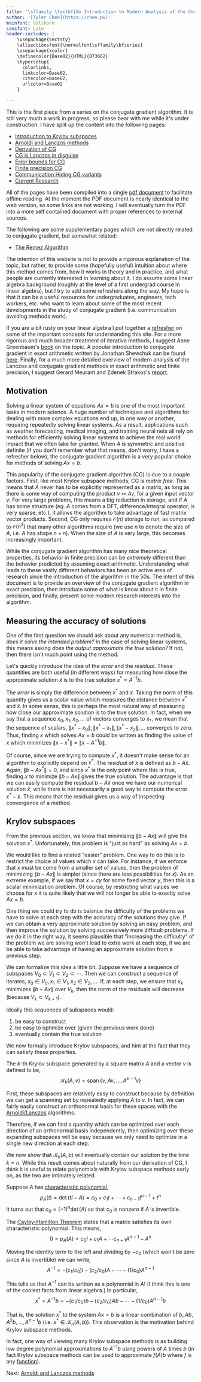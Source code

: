 ```yaml
---
title: '\sffamily \textbf{An Introduction to Modern Analysis of the Conjugate Gradient Algorithm in Exact and Finite Precision}'
author: '[Tyler Chen](https://chen.pw)'
mainfont: Vollkorn
sansfont: Lato
header-includes: |
    \usepackage{sectsty}
    \allsectionsfont{\normalfont\sffamily\bfseries}
    \usepackage{xcolor}
    \definecolor{Base02}{HTML}{073662}
    \hypersetup{
      colorlinks,
      linkcolor=Base02,
      citecolor=Base02,
      urlcolor=Base02
    }

---
```



<!--start_pdf_comment-->
This is the first piece from a series on the conjugate gradient algorithm. It is still very much a work in progress, so please bear with me while it's under construction.
I have split up the content into the following pages:

- [Introduction to Krylov subspaces](./)
- [Arnoldi and Lanczos methods](./arnoldi_lanczos.html)
- [Derivation of CG](./cg_derivation.html)
- [CG is Lanczos in disguise](./cg_lanczos.html)
- [Error bounds for CG](./cg_error.html)
- [Finite precision CG](./finite_precision_cg.html)
- [Communication Hiding CG variants](./communication_hiding_variants.html)
- [Current Research](./current_research.html)

All of the pages have been compiled into a single [pdf document](./cg.pdf) to facilitate offline reading. At the moment the PDF document is nearly identical to the web version, so some links are not working. I will eventually turn the PDF into a more self contained document with proper references to external sources.

The following are some supplementary pages which are not directly related to conjugate gradient, but somewhat related:

- [The Remez Algorithm](./remez.html)

The intention of this website is not to provide a rigorous explanation of the topic, but rather, to provide some (hopefully useful) intuition about where this method comes from, how it works in theory and in practice, and what people are currently interested in learning about it.
I do assume some linear algebra background (roughly at the level of a first undergrad course in linear algebra), but I try to add some refreshers along the way. My hope is that it can be a useful resources for undergraduates, engineers, tech workers, etc. who want to learn about some of the most recent developments in the study of conjugate gradient (i.e. communication avoiding methods work).

If you are a bit rusty on your linear algebra I put together a [refresher](./linear_algebra_review.html) on some of the important concepts for understanding this site.
For a more rigorous and much broader treatment of iterative methods, I suggest Anne Greenbaum's [book](https://epubs.siam.org/doi/book/10.1137/1.9781611970937?mobileUi=0u) on the topic.
A popular introduction to conjugate gradient in exact arithmetic written by Jonathan Shewchuk can be found [here](./https://www.cs.cmu.edu/~quake-papers/painless-conjugate-gradient.pdf).
Finally, for a much more detailed overview of modern analysis of the Lanczos and conjugate gradient methods in exact arithmetic and finite precision, I suggest Gerard Meurant and Zdenek Strakos's [report](https://www.karlin.mff.cuni.cz/~strakos/download/2006_MeSt.pdf).

<!--end_pdf_comment-->

## Motivation
Solving a linear system of equations $Ax=b$ is one of the most important tasks in modern science.
A huge number of techniques and algorithms for dealing with more complex equations end up, in one way or another, requiring repeatedly solving linear systems.
As a result, applications such as weather forecasting, medical imaging, and training neural nets all rely on methods for efficiently solving linear systems to achieve the real world impact that we often take for granted.
When $A$ is symmetric and positive definite (if you don't remember what that means, don't worry, I have a refresher below), the conjugate gradient algorithm is a very popular choice for methods of solving $Ax=b$.

This popularity of the conjugate gradient algorithm (CG) is due to a couple factors. First, like most Krylov subspace methods, CG is *matrix free*. 
This means that $A$ never has to be explicitly represented as a matrix, as long as there is some way of computing the product $v\mapsto Av$, for a given input vector $v$.
For very large problems, this means a big reduction in storage, and if $A$ has some structure (eg. $A$ comes from a DFT, difference/integral operator, is very sparse, etc.), it allows the algorithm to take advantage of fast matrix vector products.
Second, CG only requires $\mathcal{O}(n)$ storage to run, as compared to $\mathcal{O}(n^2)$ that many other algorithms require (we use $n$ to denote the size of $A$, i.e. $A$ has shape $n\times n$). 
When the size of $A$ is very large, this becomes increasingly important.

While the conjugate gradient algorithm has many nice theoretical properties, its behavior in finite precision can be *extremely* different than the behavior predicted by assuming exact arithmetic.
Understanding what leads to these vastly different behaviors has been an active area of research since the introduction of the algorithm in the 50s.
The intent of this document is to provide an overview of the conjugate gradient algorithm in exact precision, then introduce some of what is know about it in finite precision, and finally, present some modern research interests into the algorithm.

## Measuring the accuracy of solutions
One of the first question we should ask about any numerical method is, *does it solve the intended problem?* In the case of solving linear systems, this means asking *does the output approximate the true solution?* 
If not, then there isn't much point using the method. 

Let's quickly introduce the idea of the *error* and the *residual*.
These quantities are both useful (in different ways) for measuring how close the approximate solution $\tilde{x}$ is to the true solution $x^* = A^{-1}b$.

The *error* is simply the difference between $x^*$ and $\tilde{x}$.
Taking the norm of this quantity gives us a scalar value which measures the distance between $x^*$ and $\tilde{x}$.
In some sense, this is perhaps the most natural way of measuring how close our approximate solution is to the true solution.
In fact, when we say that a sequence $x_0,x_1,x_2,\ldots$ of vectors converges to $x_*$, we mean that the sequence of scalars, $\|x^*-x_0\|,\|x^*-x_1\|,\|x^*-x_2\|,\ldots$ converges to zero.
Thus, finding $x$ which solves $Ax=b$ could be written as finding the value of $x$ which minimizes $\|x - x^*\| = \|x-A^{-1}b\|$.

Of course, since we are trying to compute $x^*$, it doesn't make sense for an algorithm to explicitly depend on $x^*$.
The *residual* of $\tilde{x}$ is defined as $b-A\tilde{x}$.
Again, $\|b-Ax^*\| = 0$, and since $x^*$ is the only point where this is true, finding $x$ to minimize $\|b-Ax\|$ gives the true solution.
The advantage is that we can easily compute the residual $b-A\tilde{x}$ once we have our numerical solution $\tilde{x}$, while there is not necessarily a good way to compute the error $x^*-\tilde{x}$.
This means that the residual gives us a way of inspecting convergence of a method.

## Krylov subspaces

From the previous section, we know that minimizing $\|b-Ax\|$ will give the solution $x^*$.
Unfortunately, this problem is "just as hard" as solving $Ax=b$.

We would like to find a related "easier" problem.
One way to do this is to restrict the choice of values which $x$ can take. 
For instance, if we enforce that $x$ must be come from a smaller set of values, then the problem of minimizing $\|b-Ax\|$ is simpler (since there are less possibilities for $x$).
As an extreme example, if we say that $x = cy$ for some fixed vector $y$, then this is a scalar minimization problem.
Of course, by restricting what values we choose for $x$ it is quite likely that we will not longer be able to exactly solve $Ax=b$.

One thing we could try to do is balance the difficulty of the problems we have to solve at each step with the accuracy of the solutions they give.
If we can obtain a very approximate solution by solving an easy problem, and then improve the solution by solving successively more difficult problems.
If we do it in the right way, it seems plausible that "increasing the difficulty" of the problem we are solving won't lead to extra work at each step, if we are be able to take advantage of having an approximate solution from a previous step.

We can formalize this idea a little bit.
Suppose we have a sequence of subspaces $V_0\subset V_1\subset V_2\subset \cdots$.
Then we can construct a sequence of iterates, $x_0\in V_0, x_1\in V_1,x_2\in V_2, \ldots$.
If, at each step, we ensure that $x_k$ minimizes $\|b-Ax\|$ over $V_k$, then the norm of the residuals will decrease (because $V_k \subset V_{k+1}$). 

Ideally this sequences of subspaces would:

1. be easy to construct 
1. be easy to optimize over (given the previous work done)
1. eventually contain the true solution

We now formally introduce Krylov subspaces, and hint at the fact that they can satisfy these properties.

The $k$-th Krylov subspace generated by a square matrix $A$ and a vector $v$ is defined to be,
$$
\mathcal{K}_k(A,v) = \operatorname{span}\{v,Av,\ldots,A^{k-1}v \}
$$

First, these subspaces are relatively easy to construct because by definition we can get a spanning set by repeatedly applying $A$ to $v$.
In fact, we can fairly easily construct an orthonormal basis for these spaces with the [Arnoldi/Lanczos](./arnoldi_lanczos.html) algorithms.

<!-- expand -->
Therefore, if we can find a quantity which can be optimized over each direction of an orthonormal basis independently, then optimizing over these expanding subspaces will be easy because we only need to optimize in a single new direction at each step.

We now show that $\mathcal{K}_k(A,b)$ will eventually contain our solution by the time $k=n$.
While this result comes about naturally from our derivation of CG, I think it is useful to relate polynomials with Krylov subspace methods early on, as the two are intimately related.

Suppose $A$ has [characteristic polynomial](https://en.wikipedia.org/wiki/Characteristic_polynomial#Characteristic_equation),
$$
p_A(t) = \det(tI-A) = c_0 + c_1t + \cdots + c_{n-1}t^{n-1} + t^n
$$
It turns out that $c_0 = (-1)^n\det(A)$ so that $c_0$ is nonzero if $A$ is invertible.

The [Cayley-Hamilton Theorem](https://en.wikipedia.org/wiki/Cayley%E2%80%93Hamilton_theorem) states that a matrix satisfies its own characteristic polynomial.
This means,
$$
0 = p_A(A) = c_0 I + c_1 A + \cdots c_{n+1} A^{n-1} + A^n
$$

Moving the identity term to the left and dividing by $-c_0$ (which won't be zero since $A$ is invertible) we can write,
$$
A^{-1} = -(c_1/c_0) I - (c_2/c_0) A - \cdots - (1/c_0) A^{n-1}
$$

This tells us that $A^{-1}$ can be written as a polynomial in $A$! (I think this is one of the coolest facts from linear algebra.) In particular,  
$$
x^* = A^{-1}b = -(c_1/c_0) b - (c_2/c_0) Ab - \cdots - (1/c_0) A^{n-1}b
$$

That is, the solution $x^*$ to the system $Ax = b$ is a linear combination of $b, Ab, A^2b, \ldots, A^{n-1}b$ (i.e. $x^*\in\mathcal{K}_n(A,b)$).
This observation is the motivation behind Krylov subspace methods.

In fact, one way of viewing many Krylov subspace methods is as building low degree polynomial approximations to $A^{-1}b$ using powers of $A$ times $b$ (in fact Krylov subspace methods can be used to approximate $f(A)b$ where $f$ is any [function](./current_research.html)).


<!--start_pdf_comment-->
Next: [Arnoldi and Lanczos methods](./arnoldi_lanczos.html)
<!--end_pdf_comment-->



